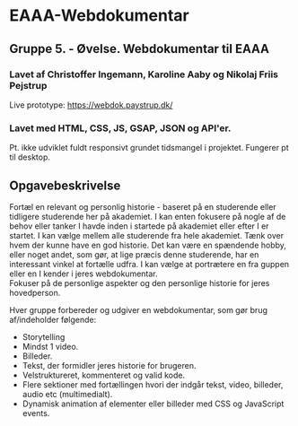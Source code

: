 # EAAA-Webdokumentar
## Gruppe 5. - Øvelse. Webdokumentar til EAAA
### Lavet af Christoffer Ingemann, Karoline Aaby og Nikolaj Friis Pejstrup

Live prototype: https://webdok.paystrup.dk/ 

### Lavet med HTML, CSS, JS, GSAP, JSON og API'er.
Pt. ikke udviklet fuldt responsivt grundet tidsmangel i projektet. Fungerer pt til desktop.

## Opgavebeskrivelse
Fortæl en relevant og personlig historie - baseret på en studerende eller tidligere studerende her på akademiet. 
I kan enten fokusere på nogle af de behov eller tanker I havde inden i startede på akademiet eller efter I er startet. 
I kan vælge mellem alle studerende fra hele akademiet. Tænk over hvem der kunne have en god historie. 
Det kan være en spændende hobby, eller noget andet, som gør, at lige præcis denne studerende, har en interessant vinkel at fortælle udfra. 
I kan vælge at portrætere en fra guppen eller en I kender i jeres webdokumentar.  
Fokuser på de personlige aspekter og den personlige historie for jeres hovedperson.   

Hver gruppe forbereder og udgiver en webdokumentar, som gør brug af/indeholder følgende: 
- Storytelling
- Mindst 1 video.
- Billeder.
- Tekst, der formidler jeres historie for brugeren.
- Velstruktureret, kommenteret og valid kode.
- Flere sektioner med fortællingen hvori der indgår tekst, video, billeder, audio etc (multimedialt).
- Dynamisk animation af elementer eller billeder med CSS og JavaScript events.
